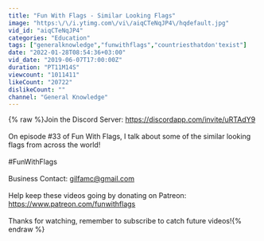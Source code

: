 ```yaml
---
title: "Fun With Flags - Similar Looking Flags"
image: "https:\/\/i.ytimg.com\/vi\/aiqCTeNqJP4\/hqdefault.jpg"
vid_id: "aiqCTeNqJP4"
categories: "Education"
tags: ["generalknowledge","funwithflags","countriesthatdon'texist"]
date: "2022-01-28T08:54:36+03:00"
vid_date: "2019-06-07T17:00:00Z"
duration: "PT11M14S"
viewcount: "1011411"
likeCount: "20722"
dislikeCount: ""
channel: "General Knowledge"
---
```

{% raw %}Join the Discord Server:  <a rel="nofollow" target="blank" href="https://discordapp.com/invite/uRTAdY9">https://discordapp.com/invite/uRTAdY9</a><br /><br />On episode #33 of Fun With Flags, I talk about some of the similar looking flags from across the world!<br /><br />#FunWithFlags<br /><br />Business Contact: gilfamc@gmail.com<br /><br />Help keep these videos going by donating on Patreon: <a rel="nofollow" target="blank" href="https://www.patreon.com/funwithflags">https://www.patreon.com/funwithflags</a><br /><br />Thanks for watching, remember to subscribe to catch future videos!{% endraw %}
